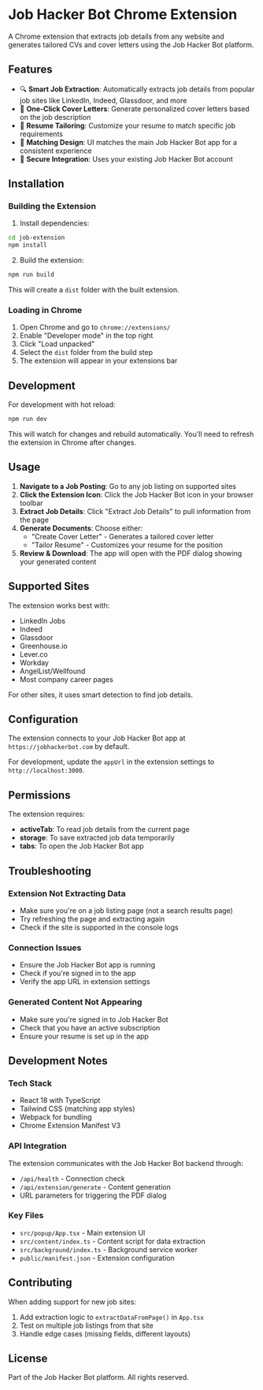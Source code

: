 # Job Hacker Bot Chrome Extension

A Chrome extension that extracts job details from any website and generates tailored CVs and cover letters using the Job Hacker Bot platform.

## Features

- 🔍 **Smart Job Extraction**: Automatically extracts job details from popular job sites like LinkedIn, Indeed, Glassdoor, and more
- 📝 **One-Click Cover Letters**: Generate personalized cover letters based on the job description
- 📄 **Resume Tailoring**: Customize your resume to match specific job requirements
- 🎨 **Matching Design**: UI matches the main Job Hacker Bot app for a consistent experience
- 🔐 **Secure Integration**: Uses your existing Job Hacker Bot account

## Installation

### Building the Extension

1. Install dependencies:
```bash
cd job-extension
npm install
```

2. Build the extension:
```bash
npm run build
```

This will create a `dist` folder with the built extension.

### Loading in Chrome

1. Open Chrome and go to `chrome://extensions/`
2. Enable "Developer mode" in the top right
3. Click "Load unpacked"
4. Select the `dist` folder from the build step
5. The extension will appear in your extensions bar

## Development

For development with hot reload:
```bash
npm run dev
```

This will watch for changes and rebuild automatically. You'll need to refresh the extension in Chrome after changes.

## Usage

1. **Navigate to a Job Posting**: Go to any job listing on supported sites
2. **Click the Extension Icon**: Click the Job Hacker Bot icon in your browser toolbar
3. **Extract Job Details**: Click "Extract Job Details" to pull information from the page
4. **Generate Documents**: Choose either:
   - "Create Cover Letter" - Generates a tailored cover letter
   - "Tailor Resume" - Customizes your resume for the position
5. **Review & Download**: The app will open with the PDF dialog showing your generated content

## Supported Sites

The extension works best with:
- LinkedIn Jobs
- Indeed
- Glassdoor
- Greenhouse.io
- Lever.co
- Workday
- AngelList/Wellfound
- Most company career pages

For other sites, it uses smart detection to find job details.

## Configuration

The extension connects to your Job Hacker Bot app at `https://jobhackerbot.com` by default. 

For development, update the `appUrl` in the extension settings to `http://localhost:3000`.

## Permissions

The extension requires:
- **activeTab**: To read job details from the current page
- **storage**: To save extracted job data temporarily
- **tabs**: To open the Job Hacker Bot app

## Troubleshooting

### Extension Not Extracting Data
- Make sure you're on a job listing page (not a search results page)
- Try refreshing the page and extracting again
- Check if the site is supported in the console logs

### Connection Issues
- Ensure the Job Hacker Bot app is running
- Check if you're signed in to the app
- Verify the app URL in extension settings

### Generated Content Not Appearing
- Make sure you're signed in to Job Hacker Bot
- Check that you have an active subscription
- Ensure your resume is set up in the app

## Development Notes

### Tech Stack
- React 18 with TypeScript
- Tailwind CSS (matching app styles)
- Webpack for bundling
- Chrome Extension Manifest V3

### API Integration
The extension communicates with the Job Hacker Bot backend through:
- `/api/health` - Connection check
- `/api/extension/generate` - Content generation
- URL parameters for triggering the PDF dialog

### Key Files
- `src/popup/App.tsx` - Main extension UI
- `src/content/index.ts` - Content script for data extraction
- `src/background/index.ts` - Background service worker
- `public/manifest.json` - Extension configuration

## Contributing

When adding support for new job sites:
1. Add extraction logic to `extractDataFromPage()` in `App.tsx`
2. Test on multiple job listings from that site
3. Handle edge cases (missing fields, different layouts)

## License

Part of the Job Hacker Bot platform. All rights reserved.